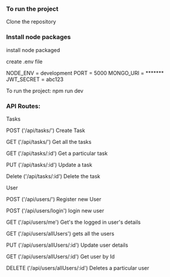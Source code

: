 ### To run the project
Clone the repository
### Install node packages
install node packaged

create .env file 

NODE_ENV = development
PORT = 5000
MONGO_URI = *******
JWT_SECRET = abc123


To run the project: npm run dev

### API Routes:

Tasks

   POST ('/api/tasks/') Create Task
   
   GET ('/api/tasks/') Get all the tasks
   
   GET ('/api/tasks/:id') Get a particular task
   
   PUT ('/api/tasks/:id') Update a task
   
   Delete ('/api/tasks/:id') Delete the task

User   

 POST ('/api/users/') Register new User

 POST ('/api/users/login') login new user

 GET ('/api/users/me') Get's the logged in user's details

 GET ('/api/users/allUsers') gets all the users

 PUT ('/api/users/allUsers/:id') Update user details

 GET ('/api/users/allUsers/:id') Get user by Id

 DELETE ('/api/users/allUsers/:id') Deletes a particular user



